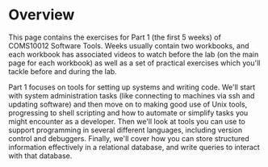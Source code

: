 # Overview

This page contains the exercises for Part 1 (the first 5 weeks) of COMS10012 Software Tools.
Weeks usually contain two workbooks, and each workbook has associated videos to
watch before the lab (on the main page for each workbook) as well as a set of
practical exercises which you'll tackle before and during the lab.

Part 1 focuses on tools for setting up systems and writing code. We'll start
with system administration tasks (like connecting to machines via ssh and
updating software) and then move on to making good use of Unix tools,
progressing to shell scripting and how to automate or simplify tasks you might
encounter as a developer. Then we'll look at tools you can use to support
programming in several different languages, including version control and
debuggers. Finally, we'll cover how you can store structured information
effectively in a relational database, and write queries to interact with that
database.

